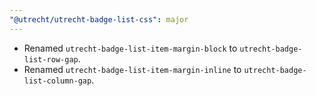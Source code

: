 ```yaml
---
"@utrecht/utrecht-badge-list-css": major
---
```


- Renamed `utrecht-badge-list-item-margin-block` to `utrecht-badge-list-row-gap`.
- Renamed `utrecht-badge-list-item-margin-inline` to `utrecht-badge-list-column-gap`.
